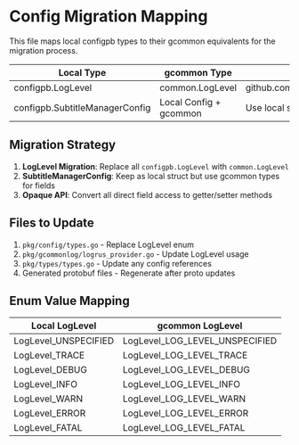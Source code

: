 <!-- file: docs/tasks/01-gcommon-migration/config-migration-map.md -->
<!-- version: 1.0.0 -->
<!-- guid: a1b2c3d4-e5f6-7890-1234-567890abcdef -->

# Config Migration Mapping

This file maps local configpb types to their gcommon equivalents for the
migration process.

| Local Type                     | gcommon Type           | Import Path                                 |
| ------------------------------ | ---------------------- | ------------------------------------------- |
| configpb.LogLevel              | common.LogLevel        | github.com/jdfalk/gcommon/sdks/go/v1/common |
| configpb.SubtitleManagerConfig | Local Config + gcommon | Use local struct with gcommon types         |

## Migration Strategy

1. **LogLevel Migration**: Replace all `configpb.LogLevel` with
   `common.LogLevel`
2. **SubtitleManagerConfig**: Keep as local struct but use gcommon types for
   fields
3. **Opaque API**: Convert all direct field access to getter/setter methods

## Files to Update

1. `pkg/config/types.go` - Replace LogLevel enum
2. `pkg/gcommonlog/logrus_provider.go` - Update LogLevel usage
3. `pkg/types/types.go` - Update any config references
4. Generated protobuf files - Regenerate after proto updates

## Enum Value Mapping

| Local LogLevel       | gcommon LogLevel               |
| -------------------- | ------------------------------ |
| LogLevel_UNSPECIFIED | LogLevel_LOG_LEVEL_UNSPECIFIED |
| LogLevel_TRACE       | LogLevel_LOG_LEVEL_TRACE       |
| LogLevel_DEBUG       | LogLevel_LOG_LEVEL_DEBUG       |
| LogLevel_INFO        | LogLevel_LOG_LEVEL_INFO        |
| LogLevel_WARN        | LogLevel_LOG_LEVEL_WARN        |
| LogLevel_ERROR       | LogLevel_LOG_LEVEL_ERROR       |
| LogLevel_FATAL       | LogLevel_LOG_LEVEL_FATAL       |
